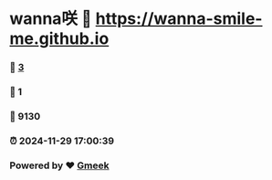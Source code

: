 # wanna咲 :link: https://wanna-smile-me.github.io 
### :page_facing_up: [3](https://wanna-smile-me.github.io/tag.html) 
### :speech_balloon: 1 
### :hibiscus: 9130 
### :alarm_clock: 2024-11-29 17:00:39 
### Powered by :heart: [Gmeek](https://github.com/Meekdai/Gmeek)
